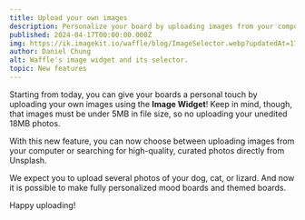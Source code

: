 ```yaml
---
title: Upload your own images
description: Personalize your board by uploading images from your computer.
published: 2024-04-17T00:00:00.000Z
img: https://ik.imagekit.io/waffle/blog/ImageSelector.webp?updatedAt=1713273383207
author: Daniel Chung
alt: Waffle's image widget and its selector.
topic: New features
---
```


Starting from today, you can give your boards a personal touch by uploading your own images using the **Image Widget**! Keep in mind, though, that images must be under 5MB in file size, so no uploading your unedited 18MB photos.

With this new feature, you can now choose between uploading images from your computer or searching for high-quality, curated photos directly from Unsplash.

We expect you to upload several photos of your dog, cat, or lizard. And now it is possible to make fully personalized mood boards and themed boards.

Happy uploading!
